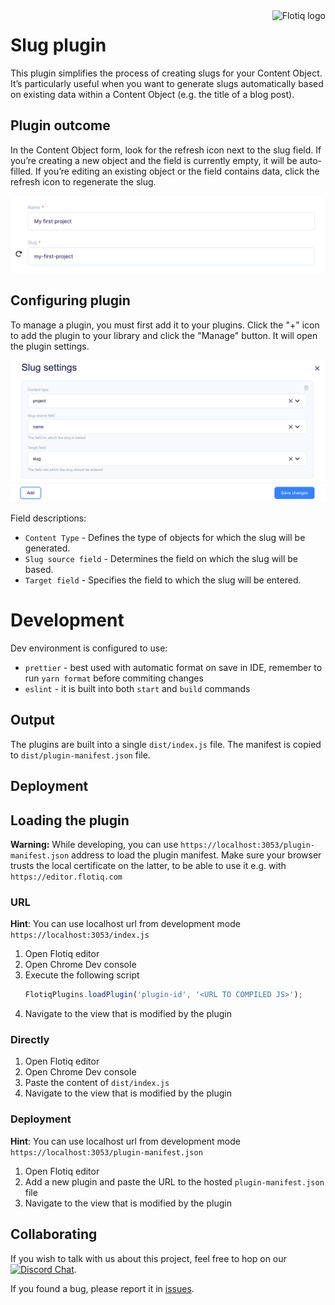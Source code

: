 <a href="https://flotiq.com/">
    <img src="https://editor.flotiq.com/fonts/fq-logo.svg" alt="Flotiq logo" title="Flotiq" align="right" height="60" />
</a>

# Slug plugin

This plugin simplifies the process of creating slugs for your Content Object. It’s particularly useful when you want to generate slugs automatically based on existing data within a Content Object (e.g. the title of a blog post).

## Plugin outcome

In the Content Object form, look for the refresh icon next to the slug field. If you’re creating a new object and the field is currently empty, it will be auto-filled. If you’re editing an existing object or the field contains data, click the refresh icon to regenerate the slug.

<img src=".docs/images/slug_plugin.png" alt="plugin-item" width="700"/>

## Configuring plugin

To manage a plugin, you must first add it to your plugins. Click the "+" icon to add the plugin to your library and click the "Manage" button. It will open the plugin settings.

<img src=".docs/images/slug_settings.png" alt="plugin-settings" width="700"/>

Field descriptions: 

* `Content Type` - Defines the type of objects for which the slug will be generated.
* `Slug source field` - Determines the field on which the slug will be based.
* `Target field` - Specifies the field to which the slug will be entered.

# Development

Dev environment is configured to use:

- `prettier` - best used with automatic format on save in IDE, remember to run `yarn format` before commiting changes
- `eslint` - it is built into both `start` and `build` commands

## Output

The plugins are built into a single `dist/index.js` file. The manifest is copied to `dist/plugin-manifest.json` file.

## Deployment

<!-- TO DO -->

## Loading the plugin

**Warning:** While developing, you can use `https://localhost:3053/plugin-manifest.json` address to load the plugin manifest. Make sure your browser trusts the local certificate on the latter, to be able to use it e.g. with `https://editor.flotiq.com`

### URL

**Hint**: You can use localhost url from development mode `https://localhost:3053/index.js`

1. Open Flotiq editor
2. Open Chrome Dev console
3. Execute the following script
   ```javascript
   FlotiqPlugins.loadPlugin('plugin-id', '<URL TO COMPILED JS>');
   ```
4. Navigate to the view that is modified by the plugin

### Directly

1. Open Flotiq editor
2. Open Chrome Dev console
3. Paste the content of `dist/index.js`
4. Navigate to the view that is modified by the plugin

### Deployment

**Hint**: You can use localhost url from development mode `https://localhost:3053/plugin-manifest.json`

1. Open Flotiq editor
2. Add a new plugin and paste the URL to the hosted `plugin-manifest.json` file
3. Navigate to the view that is modified by the plugin

## Collaborating

If you wish to talk with us about this project, feel free to hop on our [![Discord Chat](https://img.shields.io/discord/682699728454025410.svg)](https://discord.gg/FwXcHnX).

If you found a bug, please report it in [issues](https://github.com/flotiq/flotiq-ui-plugin-templates-plain-js/issues).
